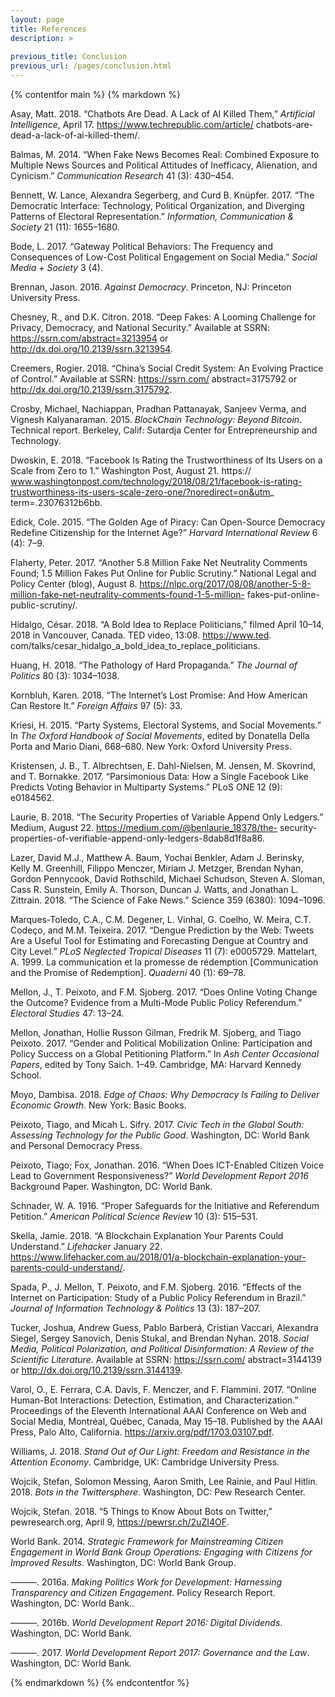 ```yaml
---
layout: page
title: References
description: >
  
previous_title: Conclusion
previous_url: /pages/conclusion.html
---
```


{% contentfor main %}
{% markdown %}

Asay, Matt. 2018. “Chatbots Are Dead. A Lack of AI Killed Them,” *Artificial Intelligence*, April 17. https://www.techrepublic.com/article/ chatbots-are-dead-a-lack-of-ai-killed-them/.

Balmas, M. 2014. “When Fake News Becomes Real: Combined Exposure to Multiple News Sources and Political Attitudes of Inefficacy, Alienation, and Cynicism.” *Communication Research* 41 (3): 430–454.

Bennett, W. Lance, Alexandra Segerberg, and Curd B. Knüpfer. 2017. “The Democratic Interface: Technology, Political Organization, and Diverging Patterns of Electoral Representation.” *Information, Communication & Society* 21 (11): 1655–1680.

Bode, L. 2017. “Gateway Political Behaviors: The Frequency and Consequences of Low-Cost Political Engagement on Social Media.” *Social Media + Society* 3 (4).

Brennan, Jason. 2016. *Against Democracy*. Princeton, NJ: Princeton University Press.

Chesney, R., and D.K. Citron. 2018. “Deep Fakes: A Looming Challenge for Privacy, Democracy, and National Security.” Available at SSRN: https://ssrn.com/abstract=3213954 or http://dx.doi.org/10.2139/ssrn.3213954.

Creemers, Rogier. 2018. “China’s Social Credit System: An Evolving Practice of Control.” Available at SSRN: https://ssrn.com/ abstract=3175792 or http://dx.doi.org/10.2139/ssrn.3175792.

Crosby, Michael, Nachiappan, Pradhan Pattanayak, Sanjeev Verma, and Vignesh Kalyanaraman. 2015. *BlockChain Technology: Beyond Bitcoin*. Technical report. Berkeley, Calif: Sutardja Center for Entrepreneurship and Technology.

Dwoskin, E. 2018. “Facebook Is Rating the Trustworthiness of Its Users on a Scale from Zero to 1.” Washington Post, August 21. https:// www.washingtonpost.com/technology/2018/08/21/facebook-is-rating-trustworthiness-its-users-scale-zero-one/?noredirect=on&utm_ term=.23076312b6bb.

Edick, Cole. 2015. “The Golden Age of Piracy: Can Open-Source Democracy Redefine Citizenship for the Internet Age?” *Harvard International Review* 6 (4): 7–9.

Flaherty, Peter. 2017. “Another 5.8 Million Fake Net Neutrality Comments Found; 1.5 Million Fakes Put Online for Public Scrutiny.” National Legal and Policy Center (blog), August 8. https://nlpc.org/2017/08/08/another-5-8-million-fake-net-neutrality-comments-found-1-5-million- fakes-put-online-public-scrutiny/.

Hidalgo, César. 2018. “A Bold Idea to Replace Politicians,” filmed April 10–14, 2018 in Vancouver, Canada. TED video, 13:08. https://www.ted. com/talks/cesar_hidalgo_a_bold_idea_to_replace_politicians.

Huang, H. 2018. “The Pathology of Hard Propaganda.” *The Journal of Politics* 80 (3): 1034–1038.

Kornbluh, Karen. 2018. “The Internet’s Lost Promise: And How American Can Restore It.” *Foreign Affairs* 97 (5): 33.

Kriesi, H. 2015. “Party Systems, Electoral Systems, and Social Movements.” In *The Oxford Handbook of Social Movements*, edited by Donatella Della Porta and Mario Diani, 668–680. New York: Oxford University Press.

Kristensen, J. B., T. Albrechtsen, E. Dahl-Nielsen, M. Jensen, M. Skovrind, and T. Bornakke. 2017. “Parsimonious Data: How a Single Facebook Like Predicts Voting Behavior in Multiparty Systems.” PLoS ONE 12 (9): e0184562.

Laurie, B. 2018. “The Security Properties of Variable Append Only Ledgers.” Medium, August 22. https://medium.com/@benlaurie_18378/the- security-properties-of-verifiable-append-only-ledgers-8dab8d1f8a86.

Lazer, David M.J., Matthew A. Baum, Yochai Benkler, Adam J. Berinsky, Kelly M. Greenhill, Filippo Menczer, Miriam J. Metzger, Brendan Nyhan, Gordon Pennycook, David Rothschild, Michael Schudson, Steven A. Sloman, Cass R. Sunstein, Emily A. Thorson, Duncan J. Watts, and Jonathan L. Zittrain. 2018. “The Science of Fake News.” Science 359 (6380): 1094–1096.

Marques-Toledo, C.A., C.M. Degener, L. Vinhal, G. Coelho, W. Meira, C.T. Codeço, and M.M. Teixeira. 2017. “Dengue Prediction by the Web: Tweets Are a Useful Tool for Estimating and Forecasting Dengue at Country and City Level.” *PLoS Neglected Tropical Diseases* 11 (7): e0005729.
Mattelart, A. 1999. La communication et la promesse de rédemption [Communication and the Promise of Redemption]. *Quaderni* 40 (1): 69–78.

Mellon, J., T. Peixoto, and F.M. Sjoberg. 2017. “Does Online Voting Change the Outcome? Evidence from a Multi-Mode Public Policy Referendum.” *Electoral Studies* 47: 13–24.

Mellon, Jonathan, Hollie Russon Gilman, Fredrik M. Sjoberg, and Tiago Peixoto. 2017. “Gender and Political Mobilization Online: Participation and Policy Success on a Global Petitioning Platform.” In *Ash Center Occasional Papers*, edited by Tony Saich. 1–49. Cambridge, MA: Harvard Kennedy School.

Moyo, Dambisa. 2018. *Edge of Chaos: Why Democracy Is Failing to Deliver Economic Growth*. New York: Basic Books.

Peixoto, Tiago, and Micah L. Sifry. 2017. *Civic Tech in the Global South: Assessing Technology for the Public Good*. Washington, DC: World Bank and Personal Democracy Press.

Peixoto, Tiago; Fox, Jonathan. 2016. “When Does ICT-Enabled Citizen Voice Lead to Government Responsiveness?” *World Development Report 2016* Background Paper. Washington, DC: World Bank.

Schnader, W. A. 1916. “Proper Safeguards for the Initiative and Referendum Petition.” *American Political Science Review* 10 (3): 515–531.

Skella, Jamie. 2018. “A Blockchain Explanation Your Parents Could Understand.” *Lifehacker* January 22. https://www.lifehacker.com.au/2018/01/a-blockchain-explanation-your-parents-could-understand/.

Spada, P., J. Mellon, T. Peixoto, and F.M. Sjoberg. 2016. “Effects of the Internet on Participation: Study of a Public Policy Referendum in Brazil.”
*Journal of Information Technology & Politics* 13 (3): 187–207.

Tucker, Joshua, Andrew Guess, Pablo Barberá, Cristian Vaccari, Alexandra Siegel, Sergey Sanovich, Denis Stukal, and Brendan Nyhan. 2018. *Social Media, Political Polarization, and Political Disinformation: A Review of the Scientific Literature*. Available at SSRN: https://ssrn.com/ abstract=3144139 or http://dx.doi.org/10.2139/ssrn.3144139.

Varol, O., E. Ferrara, C.A. Davis, F. Menczer, and F. Flammini. 2017. “Online Human-Bot Interactions: Detection, Estimation, and Characterization.” Proceedings of the Eleventh International AAAI Conference on Web and Social Media, Montréal, Québec, Canada, May 15–18. Published by the AAAI Press, Palo Alto, California. https://arxiv.org/pdf/1703.03107.pdf.

Williams, J. 2018. *Stand Out of Our Light: Freedom and Resistance in the Attention Economy*. Cambridge, UK: Cambridge University Press.

Wojcik, Stefan, Solomon Messing, Aaron Smith, Lee Rainie, and Paul Hitlin. 2018. *Bots in the Twittersphere*. Washington, DC: Pew Research Center.

Wojcik, Stefan. 2018. “5 Things to Know About Bots on Twitter,” pewresearch.org, April 9, https://pewrsr.ch/2uZI4OF.

World Bank. 2014. *Strategic Framework for Mainstreaming Citizen Engagement in World Bank Group Operations: Engaging with Citizens for Improved Results*. Washington, DC: World Bank Group.

———. 2016a. *Making Politics Work for Development: Harnessing Transparency and Citizen Engagement*. Policy Research Report. Washington, DC: World Bank..

———. 2016b. *World Development Report 2016: Digital Dividends*. Washington, DC: World Bank.

———. 2017. *World Development Report 2017: Governance and the Law*. Washington, DC: World Bank.

{% endmarkdown %}
{% endcontentfor %}
